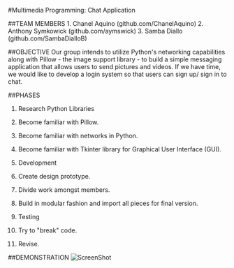 #Multimedia Programming: Chat Application

##TEAM MEMBERS 
	1. Chanel Aquino (github.com/ChanelAquino)
	2. Anthony Symkowick (github.com/aymswick)
	3. Samba Diallo (github.com/SambaDialloB)

##OBJECTIVE 
Our group intends to utilize Python's networking capabilities along with Pillow - the image support library - to build a simple messaging application that allows users to send pictures and videos. If we have time, we would like to develop a login system so that users can sign up/ sign in to chat.

##PHASES
1. Research Python Libraries
  1. Become familiar with Pillow.
  2. Become familiar with networks in Python.
  3. Become familiar with Tkinter library for Graphical User Interface (GUI).

2.  Development
  1. Create design prototype.
  2. Divide work amongst members.
  3. Build in modular fashion and import all pieces for final version.

3.  Testing
  1. Try to "break" code.
  2. Revise.


##DEMONSTRATION
![ScreenShot](http://i66.tinypic.com/6zq2d0.png)
